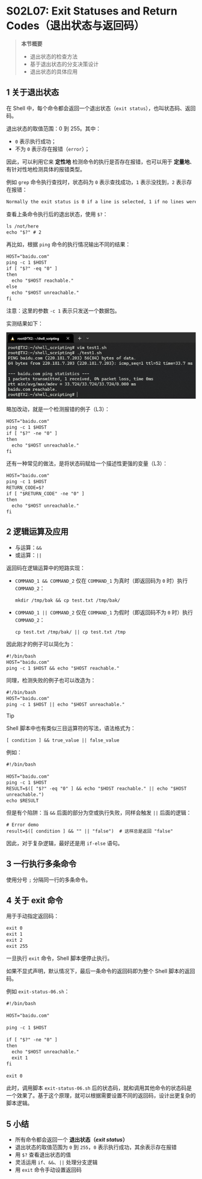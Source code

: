 # S02L07: Exit Statuses and Return Codes（退出状态与返回码）

> **本节概要**
>
> - 退出状态的检查方法
> - 基于退出状态的分支决策设计
> - 退出状态的具体应用



## 1 关于退出状态

在 Shell 中，每个命令都会返回一个退出状态（`exit status`），也叫状态码、返回码。

退出状态的取值范围：0 到 255。其中：

- `0` 表示执行成功；
- 不为 `0` 表示存在报错（`error`）；

因此，可以利用它来 **定性地** 检测命令的执行是否存在报错，也可以用于 **定量地**、有针对性地检测具体的报错类型。

例如 `grep` 命令执行查找时，状态码为 `0` 表示查找成功，`1` 表示没找到，`2` 表示存在报错：

```markdown
Normally the exit status is 0 if a line is selected, 1 if no lines were selected, and 2 if an error occurred.  However, if the -q or --quiet or --silent is used and a line is selected, the exit status is 0 even if an error occurred.
```



查看上条命令执行后的退出状态，使用 `$?`：

```shell
ls /not/here
echo "$?" # 2
```

再比如，根据 `ping` 命令的执行情况输出不同的结果：

```shell
HOST="baidu.com"
ping -c 1 $HOST
if [ "$?" -eq "0" ]
then
  echo "$HOST reachable."
else
  echo "$HOST unreachable."
fi
```

注意：这里的参数 `-c 1` 表示只发送一个数据包。

实测结果如下：

![](../assets/3.1.png)

略加改动，就是一个检测报错的例子（L3）：

```shell
HOST="baidu.com"
ping -c 1 $HOST
if [ "$?" -ne "0" ]
then
  echo "$HOST unreachable."
fi
```

还有一种常见的做法，是将状态码赋给一个描述性更强的变量（L3）：

```shell
HOST="baidu.com"
ping -c 1 $HOST
RETURN_CODE=$?
if [ "$RETURN_CODE" -ne "0" ]
then
  echo "$HOST unreachable."
fi
```



## 2 逻辑运算及应用

- 与运算：`&&`
- 或运算：`||`

返回码在逻辑运算中的短路实现：

- `COMMAND_1 && COMMAND_2` 仅在 `COMMAND_1` 为真时（即返回码为 `0` 时）执行 `COMMAND_2`：

  ```shell
  mkdir /tmp/bak && cp test.txt /tmp/bak/
  ```

- `COMMAND_1 || COMMAND_2` 仅在 `COMMAND_1` 为假时（即返回码不为 `0` 时）执行 `COMMAND_2`：

  ```shell
  cp test.txt /tmp/bak/ || cp test.txt /tmp
  ```

因此刚才的例子可以简化为：

```shell
#!/bin/bash
HOST="baidu.com"
ping -c 1 $HOST && echo "$HOST reachable."
```

同理，检测失败的例子也可以改造为：

```shell
#!/bin/bash
HOST="baidu.com"
ping -c 1 $HOST || echo "$HOST unreachable."
```

> [!tip]
>
> Shell 脚本中也有类似三目运算符的写法，语法格式为：
>
> ```shell
> [ condition ] && true_value || false_value
> ```
>
> 例如：
>
> ```shell
> #!/bin/bash
> 
> HOST="baidu.com"
> ping -c 1 $HOST
> RESULT=$([ "$?" -eq "0" ] && echo "$HOST reachable." || echo "$HOST unreachable.")
> echo $RESULT
> ```
>
> 但是有个陷阱：当 `&&` 后面的部分为空或执行失败，同样会触发 `||` 后面的逻辑：
>
> ```shell
> # Error demo
> result=$([ condition ] && "" || "false")  # 这样总是返回 "false"
> ```
>
> 因此，对于复杂逻辑，最好还是用 `if-else` 语句。



## 3 一行执行多条命令

使用分号 `;` 分隔同一行的多条命令。



## 4 关于 exit 命令

用于手动指定返回码：

```shell
exit 0
exit 1
exit 2
exit 255
```

一旦执行 `exit` 命令，Shell 脚本便停止执行。

如果不显式声明，默认情况下，最后一条命令的返回码即为整个 Shell 脚本的返回码。

例如 `exit-status-06.sh`：

```shell
#!/bin/bash

HOST="baidu.com"

ping -c 1 $HOST

if [ "$?" -ne "0" ]
then
  echo "$HOST unreachable."
  exit 1
fi

exit 0
```

此时，调用脚本 `exit-status-06.sh` 后的状态码，就和调用其他命令的状态码是一个效果了。基于这个原理，就可以根据需要设置不同的返回码，设计出更复杂的脚本逻辑。



## 5 小结

- 所有命令都会返回一个 **退出状态（*exit status*）**
- 退出状态的取值范围为 `0` 到 `255`，`0` 表示执行成功，其余表示存在报错
- 用 `$?` 查看退出状态的值
- 灵活运用 `if`、`&&`、`||` 处理分支逻辑
- 用 `exit` 命令手动设置返回码
